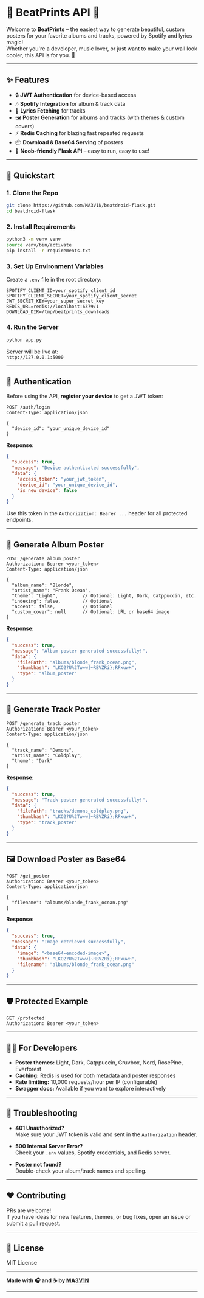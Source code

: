 # 🎵 BeatPrints API 🎨

Welcome to **BeatPrints** – the easiest way to generate beautiful, custom posters for your favorite albums and tracks, powered by Spotify and lyrics magic!  
Whether you're a developer, music lover, or just want to make your wall look cooler, this API is for you. 🚀

---

## ✨ Features

- 🔒 **JWT Authentication** for device-based access
- 🎶 **Spotify Integration** for album & track data
- 📝 **Lyrics Fetching** for tracks
- 🖼️ **Poster Generation** for albums and tracks (with themes & custom covers)
- ⚡ **Redis Caching** for blazing fast repeated requests
- 📦 **Download & Base64 Serving** of posters
- 🐍 **Noob-friendly Flask API** – easy to run, easy to use!

---

## 🚀 Quickstart

### 1. **Clone the Repo**

```sh
git clone https://github.com/MA3V1N/beatdroid-flask.git
cd beatdroid-flask
```

### 2. **Install Requirements**

```sh
python3 -m venv venv
source venv/bin/activate
pip install -r requirements.txt
```

### 3. **Set Up Environment Variables**

Create a `.env` file in the root directory:

```env
SPOTIFY_CLIENT_ID=your_spotify_client_id
SPOTIFY_CLIENT_SECRET=your_spotify_client_secret
JWT_SECRET_KEY=your_super_secret_key
REDIS_URL=redis://localhost:6379/1
DOWNLOAD_DIR=/tmp/beatprints_downloads
```

### 4. **Run the Server**

```sh
python app.py
```

Server will be live at:  
`http://127.0.0.1:5000`

---

## 🔑 Authentication

Before using the API, **register your device** to get a JWT token:

```http
POST /auth/login
Content-Type: application/json

{
  "device_id": "your_unique_device_id"
}
```

**Response:**
```json
{
  "success": true,
  "message": "Device authenticated successfully",
  "data": {
    "access_token": "your_jwt_token",
    "device_id": "your_unique_device_id",
    "is_new_device": false
  }
}
```

Use this token in the `Authorization: Bearer ...` header for all protected endpoints.

---

## 🎨 Generate Album Poster

```http
POST /generate_album_poster
Authorization: Bearer <your_token>
Content-Type: application/json

{
  "album_name": "Blonde",
  "artist_name": "Frank Ocean",
  "theme": "Light",         // Optional: Light, Dark, Catppuccin, etc.
  "indexing": false,        // Optional
  "accent": false,          // Optional
  "custom_cover": null      // Optional: URL or base64 image
}
```

**Response:**
```json
{
  "success": true,
  "message": "Album poster generated successfully!",
  "data": {
    "filePath": "albums/blonde_frank_ocean.png",
    "thumbhash": "LKO2?U%2Tw=w]~RBVZRi};RPxuwH",
    "type": "album_poster"
  }
}
```

---

## 🎵 Generate Track Poster

```http
POST /generate_track_poster
Authorization: Bearer <your_token>
Content-Type: application/json

{
  "track_name": "Demons",
  "artist_name": "Coldplay",
  "theme": "Dark"
}
```

**Response:**
```json
{
  "success": true,
  "message": "Track poster generated successfully!",
  "data": {
    "filePath": "tracks/demons_coldplay.png",
    "thumbhash": "LKO2?U%2Tw=w]~RBVZRi};RPxuwH",
    "type": "track_poster"
  }
}
```

---

## 🖼️ Download Poster as Base64

```http
POST /get_poster
Authorization: Bearer <your_token>
Content-Type: application/json

{
  "filename": "albums/blonde_frank_ocean.png"
}
```

**Response:**
```json
{
  "success": true,
  "message": "Image retrieved successfully",
  "data": {
    "image": "<base64-encoded-image>",
    "thumbhash": "LKO2?U%2Tw=w]~RBVZRi};RPxuwH",
    "filename": "albums/blonde_frank_ocean.png"
  }
}
```

---

## 🛡️ Protected Example

```http
GET /protected
Authorization: Bearer <your_token>
```

---

## 🧑‍💻 For Developers

- **Poster themes:** Light, Dark, Catppuccin, Gruvbox, Nord, RosePine, Everforest
- **Caching:** Redis is used for both metadata and poster responses
- **Rate limiting:** 10,000 requests/hour per IP (configurable)
- **Swagger docs:** Available if you want to explore interactively

---

## 🐞 Troubleshooting

- **401 Unauthorized?**  
  Make sure your JWT token is valid and sent in the `Authorization` header.

- **500 Internal Server Error?**  
  Check your `.env` values, Spotify credentials, and Redis server.

- **Poster not found?**  
  Double-check your album/track names and spelling.

---

## ❤️ Contributing

PRs are welcome!  
If you have ideas for new features, themes, or bug fixes, open an issue or submit a pull request.

---

## 📜 License

MIT License

---

**Made with 🎧 and ☕ by [MA3V1N](https://github.com/MA3V1N)**

---

